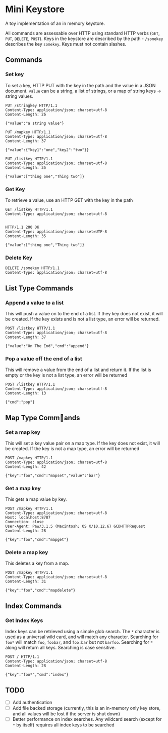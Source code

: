 # Mini Keystore

A toy implementation of an in memory keystore.

All commands are assessable over HTTP using standard HTTP verbs (`GET`, `PUT`, `DELETE`, `POST`). Keys in the keystore are described by the path - `/somekey` describes the key `somekey`. Keys must not contain slashes.

## Commands

### Set key

To set a key, HTTP PUT with the key in the path and the value in a JSON document. `value` can be a string, a list of strings, or a map of string keys -> string values.

```
PUT /stringkey HTTP/1.1
Content-Type: application/json; charset=utf-8
Content-Length: 26

{"value":"a string value"}

```

```
PUT /mapkey HTTP/1.1
Content-Type: application/json; charset=utf-8
Content-Length: 37

{"value":{"key1":"one","key2":"two"}}
```

```
PUT /listkey HTTP/1.1
Content-Type: application/json; charset=utf-8
Content-Length: 35

{"value":["thing one","Thing two"]}
```

### Get Key

To retrieve a value, use an HTTP GET with the key in the path

```
GET /listkey HTTP/1.1
Content-Type: application/json; charset=utf-8


HTTP/1.1 200 OK
Content-Type: application/json; charset=UTF-8
Content-Length: 35

{"value":["thing one","Thing two"]}
```

### Delete Key

```
DELETE /somekey HTTP/1.1
Content-Type: application/json; charset=utf-8
```

## List Type Commands

### Append a value to a list

This will push a value on to the end of a list. If they key does not exist, it will be created. If the key exists and is not a list type, an error will be returned.

```
POST /listkey HTTP/1.1
Content-Type: application/json; charset=utf-8
Content-Length: 37

{"value":"On The End","cmd":"append"}
```

### Pop a value off the end of a list

This will remove a value from the end of a list and return it. If the list is empty or the key is not a list type, an error will be returned

```
POST /listkey HTTP/1.1
Content-Type: application/json; charset=utf-8
Content-Length: 13

{"cmd":"pop"}
```

## Map Type Commands

### Set a map key

This will set a key value pair on a map type. If the key does not exist, it will be created. If the key is not a map type, an error will be returned

```
POST /mapkey HTTP/1.1
Content-Type: application/json; charset=utf-8
Content-Length: 42

{"key":"foo","cmd":"mapset","value":"bar"}
```

### Get a map key

This gets a map value by key.

```
POST /mapkey HTTP/1.1
Content-Type: application/json; charset=utf-8
Host: localhost:8787
Connection: close
User-Agent: Paw/3.1.5 (Macintosh; OS X/10.12.6) GCDHTTPRequest
Content-Length: 28

{"key":"foo","cmd":"mapget"}
```

### Delete a map key

This deletes a key from a map.

```
POST /mapkey HTTP/1.1
Content-Type: application/json; charset=utf-8
Content-Length: 31

{"key":"foo","cmd":"mapdelete"}
```

## Index Commands

### Get Index Keys

Index keys can be retrieved using a simple glob search. The `*` character is used as a universal wild card, and will match any character. Searching for `foo*` will match `foo`, `foobar`, and `foo:bar` but not `barfoo`. Searching for `*` along will return all keys. Searching is case sensitive.

```
POST / HTTP/1.1
Content-Type: application/json; charset=utf-8
Content-Length: 28

{"key":"foo*","cmd":"index"}
```

## TODO

- [ ] Add authentication
- [ ] Add file backed storage (currently, this is an in-memory only key store, and all values will be lost if the server is shut down)
- [ ] Better performance on index searches. Any wildcard search (except for `*` by itself) requires all index keys to be searched